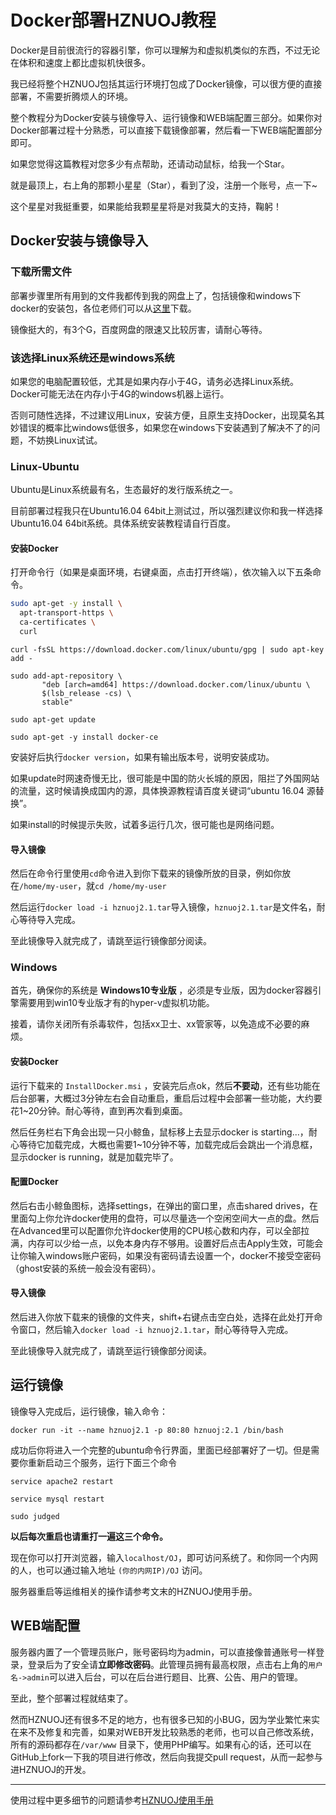 # Docker部署HZNUOJ教程

Docker是目前很流行的容器引擎，你可以理解为和虚拟机类似的东西，不过无论在体积和速度上都比虚拟机快很多。

我已经将整个HZNUOJ包括其运行环境打包成了Docker镜像，可以很方便的直接部署，不需要折腾烦人的环境。

整个教程分为Docker安装与镜像导入、运行镜像和WEB端配置三部分。如果你对Docker部署过程十分熟悉，可以直接下载镜像部署，然后看一下WEB端配置部分即可。

如果您觉得这篇教程对您多少有点帮助，还请动动鼠标，给我一个Star。

就是最顶上，右上角的那颗小星星（Star），看到了没，注册一个账号，点一下~

这个星星对我挺重要，如果能给我颗星星将是对我莫大的支持，鞠躬！

## Docker安装与镜像导入

### 下载所需文件

部署步骤里所有用到的文件我都传到我的网盘上了，包括镜像和windows下docker的安装包，各位老师们可以从[这里](http://pan.baidu.com/s/1jHMzsHo)下载。

镜像挺大的，有3个G，百度网盘的限速又比较厉害，请耐心等待。

### 该选择Linux系统还是windows系统

如果您的电脑配置较低，尤其是如果内存小于4G，请务必选择Linux系统。Docker可能无法在内存小于4G的windows机器上运行。

否则可随性选择，不过建议用Linux，安装方便，且原生支持Docker，出现莫名其妙错误的概率比windows低很多，如果您在windows下安装遇到了解决不了的问题，不妨换Linux试试。

### Linux-Ubuntu

Ubuntu是Linux系统最有名，生态最好的发行版系统之一。

目前部署过程我只在Ubuntu16.04 64bit上测试过，所以强烈建议你和我一样选择Ubuntu16.04 64bit系统。具体系统安装教程请自行百度。

#### 安装Docker

打开命令行（如果是桌面环境，右键桌面，点击打开终端），依次输入以下五条命令。

```bash
sudo apt-get -y install \
  apt-transport-https \
  ca-certificates \
  curl
```

```shell
curl -fsSL https://download.docker.com/linux/ubuntu/gpg | sudo apt-key add -
```

```shell
sudo add-apt-repository \
       "deb [arch=amd64] https://download.docker.com/linux/ubuntu \
       $(lsb_release -cs) \
       stable"
```

```shell
sudo apt-get update
```

```shell
sudo apt-get -y install docker-ce
```

安装好后执行`docker version`，如果有输出版本号，说明安装成功。

如果update时网速奇慢无比，很可能是中国的防火长城的原因，阻拦了外国网站的流量，这时候请换成国内的源，具体换源教程请百度关键词“ubuntu 16.04 源替换”。

如果install的时候提示失败，试着多运行几次，很可能也是网络问题。

#### 导入镜像

然后在命令行里使用`cd`命令进入到你下载来的镜像所放的目录，例如你放在`/home/my-user`，就`cd /home/my-user`

然后运行`docker load -i hznuoj2.1.tar`导入镜像，`hznuoj2.1.tar`是文件名，耐心等待导入完成。

至此镜像导入就完成了，请跳至运行镜像部分阅读。

### Windows

首先，确保你的系统是 **Windows10专业版** ，必须是专业版，因为docker容器引擎需要用到win10专业版才有的hyper-v虚拟机功能。

接着，请你关闭所有杀毒软件，包括xx卫士、xx管家等，以免造成不必要的麻烦。

#### 安装Docker

运行下载来的 `InstallDocker.msi` ，安装完后点ok，然后**不要动**，还有些功能在后台部署，大概过3分钟左右会自动重启，重启后过程中会部署一些功能，大约要花1~20分钟。耐心等待，直到再次看到桌面。

然后任务栏右下角会出现一只小鲸鱼，鼠标移上去显示docker is starting...，耐心等待它加载完成，大概也需要1~10分钟不等，加载完成后会跳出一个消息框，显示docker is running，就是加载完毕了。

#### 配置Docker

然后右击小鲸鱼图标，选择settings，在弹出的窗口里，点击shared drives，在里面勾上你允许docker使用的盘符，可以尽量选一个空闲空间大一点的盘。然后在Advanced里可以配置你允许docker使用的CPU核心数和内存，可以全部拉满，内存可以少给一点，以免本身内存不够用。设置好后点击Apply生效，可能会让你输入windows账户密码，如果没有密码请去设置一个，docker不接受空密码（ghost安装的系统一般会没有密码）。

#### 导入镜像

然后进入你放下载来的镜像的文件夹，shift+右键点击空白处，选择在此处打开命令窗口，然后输入`docker load -i hznuoj2.1.tar`，耐心等待导入完成。

至此镜像导入就完成了，请跳至运行镜像部分阅读。

## 运行镜像

镜像导入完成后，运行镜像，输入命令：

`docker run -it --name hznuoj2.1 -p 80:80 hznuoj:2.1 /bin/bash`

成功后你将进入一个完整的ubuntu命令行界面，里面已经部署好了一切。但是需要你重新启动三个服务，运行下面三个命令

`service apache2 restart`

`service mysql restart`

`sudo judged`

**以后每次重启也请重打一遍这三个命令。**

现在你可以打开浏览器，输入`localhost/OJ`，即可访问系统了。和你同一个内网的人，也可以通过输入地址 `(你的内网IP)/OJ` 访问。

服务器重启等运维相关的操作请参考文末的HZNUOJ使用手册。

## WEB端配置

服务器内置了一个管理员账户，账号密码均为admin，可以直接像普通账号一样登录，登录后为了安全请**立即修改密码**。此管理员拥有最高权限，点击右上角的`用户名->admin`可以进入后台，可以在后台进行题目、比赛、公告、用户的管理。

至此，整个部署过程就结束了。

然而HZNUOJ还有很多不足的地方，也有很多已知的小BUG，因为学业繁忙来实在来不及修复和完善，如果对WEB开发比较熟悉的老师，也可以自己修改系统，所有的源码都存在`/var/www` 目录下，使用PHP编写。如果有心的话，还可以在GitHub上fork一下我的项目进行修改，然后向我提交pull request，从而一起参与进HZNUOJ的开发。

----

使用过程中更多细节的问题请参考[HZNUOJ使用手册](maintainer-manual.md)
